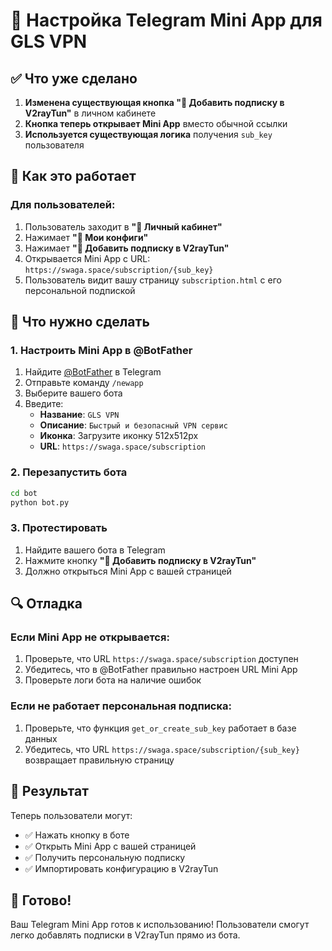 # 🚀 Настройка Telegram Mini App для GLS VPN

## ✅ Что уже сделано

1. **Изменена существующая кнопка "📲 Добавить подписку в V2rayTun"** в личном кабинете
2. **Кнопка теперь открывает Mini App** вместо обычной ссылки
3. **Используется существующая логика** получения `sub_key` пользователя

## 🔧 Как это работает

### Для пользователей:
1. Пользователь заходит в **"👤 Личный кабинет"**
2. Нажимает **"📂 Мои конфиги"**
3. Нажимает **"📲 Добавить подписку в V2rayTun"**
4. Открывается Mini App с URL: `https://swaga.space/subscription/{sub_key}`
5. Пользователь видит вашу страницу `subscription.html` с его персональной подпиской

## 🎯 Что нужно сделать

### 1. Настроить Mini App в @BotFather

1. Найдите [@BotFather](https://t.me/BotFather) в Telegram
2. Отправьте команду `/newapp`
3. Выберите вашего бота
4. Введите:
   - **Название**: `GLS VPN`
   - **Описание**: `Быстрый и безопасный VPN сервис`
   - **Иконка**: Загрузите иконку 512x512px
   - **URL**: `https://swaga.space/subscription`

### 2. Перезапустить бота

```bash
cd bot
python bot.py
```

### 3. Протестировать

1. Найдите вашего бота в Telegram
2. Нажмите кнопку **"🚀 Добавить подписку в V2rayTun"**
3. Должно открыться Mini App с вашей страницей

## 🔍 Отладка

### Если Mini App не открывается:
1. Проверьте, что URL `https://swaga.space/subscription` доступен
2. Убедитесь, что в @BotFather правильно настроен URL Mini App
3. Проверьте логи бота на наличие ошибок

### Если не работает персональная подписка:
1. Проверьте, что функция `get_or_create_sub_key` работает в базе данных
2. Убедитесь, что URL `https://swaga.space/subscription/{sub_key}` возвращает правильную страницу

## 📱 Результат

Теперь пользователи могут:
- ✅ Нажать кнопку в боте
- ✅ Открыть Mini App с вашей страницей
- ✅ Получить персональную подписку
- ✅ Импортировать конфигурацию в V2rayTun

## 🎉 Готово!

Ваш Telegram Mini App готов к использованию! Пользователи смогут легко добавлять подписки в V2rayTun прямо из бота.
